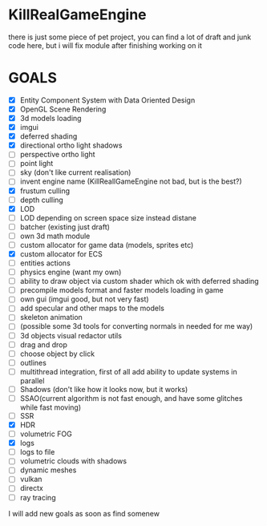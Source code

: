 # KillRealGameEngine

there is just some piece of pet project, you can find a lot of draft and junk code here, but i will fix module after finishing working on it

# GOALS  

- [x] Entity Component System with Data Oriented Design
- [x] OpenGL Scene Rendering  
- [x] 3d models loading
- [x] imgui
- [x] deferred shading
- [x] directional ortho light shadows
- [ ] perspective ortho light
- [ ] point light
- [ ] sky (don't like current realisation) 
- [ ] invent engine name (KillReallGameEngine not bad, but is the best?)
- [x] frustum culling
- [ ] depth culling
- [x] LOD
- [ ] LOD depending on screen space size instead distane
- [ ] batcher (existing just draft)
- [ ] own 3d math module
- [ ] custom allocator for game data (models, sprites etc)
- [x] custom allocator for ECS
- [ ] entities actions
- [ ] physics engine (want my own)
- [ ] ability to draw object via custom shader which ok with deferred shading
- [ ] precompile models format and faster models loading in game
- [ ] own gui (imgui good, but not very fast)
- [ ] add specular and other maps to the models
- [ ] skeleton animation
- [ ] (possible some 3d tools for converting normals in needed for me way)
- [ ] 3d objects visual redactor utils
- [ ] drag and drop
- [ ] choose object by click
- [ ] outlines
- [ ] multithread integration, first of all add ability to update systems in parallel
- [ ] Shadows (don't like how it looks now, but it works)
- [ ] SSAO(current algorithm is not fast enough, and have some glitches while fast moving)
- [ ] SSR
- [x] HDR
- [ ] volumetric FOG
- [x] logs
- [ ] logs to file
- [ ] volumetric clouds with shadows
- [ ] dynamic meshes
- [ ] vulkan 
- [ ] directx
- [ ] ray tracing

I will add new goals as soon as find somenew

